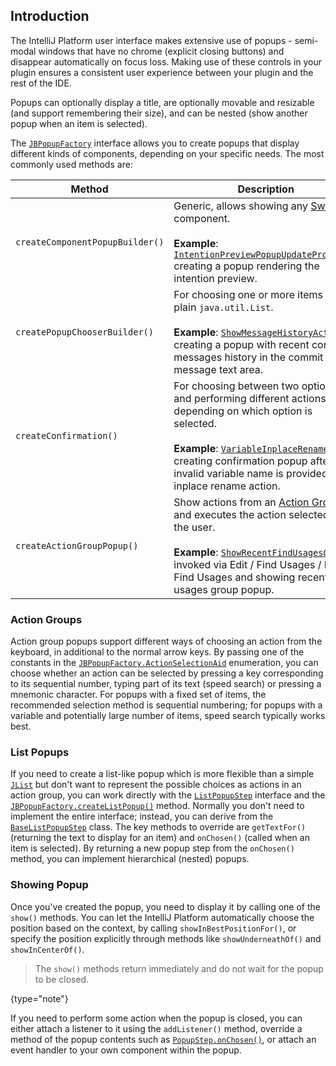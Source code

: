 [//]: # (title: Popups)

<!-- Copyright 2000-2022 JetBrains s.r.o. and contributors. Use of this source code is governed by the Apache 2.0 license. -->

## Introduction

The IntelliJ Platform user interface makes extensive use of popups \- semi-modal windows that have no chrome (explicit closing buttons) and disappear automatically on focus loss.
Making use of these controls in your plugin ensures a consistent user experience between your plugin and the rest of the IDE.

Popups can optionally display a title, are optionally movable and resizable (and support remembering their size), and can be nested (show another popup when an item is selected).

The [`JBPopupFactory`](upsource:///platform/platform-api/src/com/intellij/openapi/ui/popup/JBPopupFactory.java) interface allows you to create popups that display different kinds of components, depending on your specific needs.
The most commonly used methods are:

| Method                          | Description                                                                                                                                                                                                                                                                                                                                                              |
|---------------------------------|--------------------------------------------------------------------------------------------------------------------------------------------------------------------------------------------------------------------------------------------------------------------------------------------------------------------------------------------------------------------------|
| `createComponentPopupBuilder()` | Generic, allows showing any [Swing](https://docs.oracle.com/javase/tutorial/uiswing/start/index.html) component.<br/><br/>**Example**: [`IntentionPreviewPopupUpdateProcessor`](upsource:///platform/lang-impl/src/com/intellij/codeInsight/intention/impl/preview/IntentionPreviewPopupUpdateProcessor.kt) creating a popup rendering the intention preview.            |
| `createPopupChooserBuilder()`   | For choosing one or more items from a plain `java.util.List`.<br/><br/>**Example**: [`ShowMessageHistoryAction`](upsource:///platform/vcs-impl/src/com/intellij/openapi/vcs/actions/ShowMessageHistoryAction.kt) creating a popup with recent commit messages history in the commit message text area.                                                                   |
| `createConfirmation()`          | For choosing between two options, and performing different actions depending on which option is selected.<br/><br/>**Example**: [`VariableInplaceRenamer`](upsource:///platform/lang-impl/src/com/intellij/refactoring/rename/inplace/VariableInplaceRenamer.java) creating confirmation popup after invalid variable name is provided in the inplace rename action.     |
| `createActionGroupPopup()`      | Show actions from an [Action Group](grouping_action.md) and executes the action selected by the user.<br/><br/>**Example**: [`ShowRecentFindUsagesGroup`](upsource:///platform/lang-impl/src/com/intellij/find/impl/ShowRecentFindUsagesGroup.java) invoked via <menupath>Edit / Find Usages / Recent Find Usages</menupath> and showing recent find usages group popup. |

### Action Groups

Action group popups support different ways of choosing an action from the keyboard, in additional to the normal arrow keys.
By passing one of the constants in the [`JBPopupFactory.ActionSelectionAid`](upsource:///platform/platform-api/src/com/intellij/openapi/ui/popup/JBPopupFactory.java) enumeration, you can choose whether an action can be selected by pressing a key corresponding to its sequential number, typing part of its text (speed search) or pressing a mnemonic character.
For popups with a fixed set of items, the recommended selection method is sequential numbering;
for popups with a variable and potentially large number of items, speed search typically works best.

### List Popups

If you need to create a list-like popup which is more flexible than a simple
[`JList`](https://docs.oracle.com/javase/8/docs/api/javax/swing/JList.html)
but don't want to represent the possible choices as actions in an action group, you can work directly with the
[`ListPopupStep`](upsource:///platform/ide-core/src/com/intellij/openapi/ui/popup/ListPopupStep.java)
interface and the
[`JBPopupFactory.createListPopup()`](upsource:///platform/platform-api/src/com/intellij/openapi/ui/popup/JBPopupFactory.java)
method.
Normally you don't need to implement the entire interface; instead, you can derive from the [`BaseListPopupStep`](upsource:///platform/platform-api/src/com/intellij/openapi/ui/popup/util/BaseListPopupStep.java) class.
The key methods to override are `getTextFor()` (returning the text to display for an item) and `onChosen()` (called when an item is selected).
By returning a new popup step from the `onChosen()` method, you can implement hierarchical (nested) popups.

### Showing Popup

Once you've created the popup, you need to display it by calling one of the `show()` methods.
You can let the IntelliJ Platform automatically choose the position based on the context, by calling `showInBestPositionFor()`, or specify the position explicitly through methods like `showUnderneathOf()` and `showInCenterOf()`.

> The `show()` methods return immediately and do not wait for the popup to be closed.
>
{type="note"}

If you need to perform some action when the popup is closed, you can either attach a listener to it using the `addListener()` method, override a method of the popup contents such as [`PopupStep.onChosen()`](upsource:///platform/core-ui/src/openapi/ui/popup/PopupStep.java), or attach an event handler to your own component within the popup.
